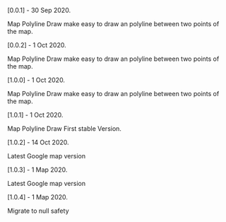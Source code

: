 [0.0.1] - 30 Sep 2020.

Map Polyline Draw make easy to draw an polyline between two points of the map.

[0.0.2] - 1 Oct 2020.

Map Polyline Draw make easy to draw an polyline between two points of the map.

[1.0.0] - 1 Oct 2020.

Map Polyline Draw make easy to draw an polyline between two points of the map.

[1.0.1] - 1 Oct 2020.

Map Polyline Draw First stable Version.

[1.0.2] - 14 Oct 2020.

Latest Google map version

[1.0.3] - 1 Map 2020.

Latest Google map version

[1.0.4] - 1 Map 2020.

Migrate to null safety
